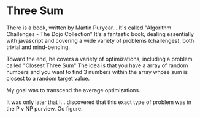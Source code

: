 # Three Sum

There is a book, written by Martin Puryear...
It's called "Algorithm Challenges - The Dojo Collection"
It's a fantastic book, dealing essentially with javascript
and covering a wide variety of problems (challenges),
both trivial and mind-bending.

Toward the end, he covers a variety of optimizations,
including a problem called "Closest Three Sum"
The idea is that you have a array of random numbers
and you want to find 3 numbers within the array
whose sum is closest to a random target value.

My goal was to transcend the average optimizations.

It was only later that I... discovered that this exact type 
of problem was in the P v NP purview.  Go figure.
